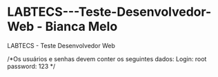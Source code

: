 # LABTECS---Teste-Desenvolvedor-Web - Bianca Melo
LABTECS - Teste Desenvolvedor Web

/*Os usuários e senhas devem conter os seguintes dados: 
Login: root
password: 123 */

